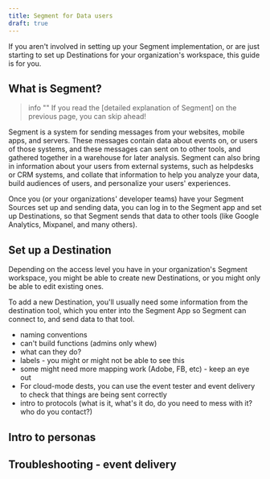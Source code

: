 ```yaml
---
title: Segment for Data users
draft: true
---
```


If you aren't involved in setting up your Segment implementation, or are just starting to set up Destinations for your organization's workspace, this guide is for you.

## What is Segment?

> info ""
> If you read the [detailed explanation of Segment] on the previous page, you can skip ahead!

Segment is a system for sending messages from your websites, mobile apps, and servers. These messages contain data about events on, or users of those systems, and these messages can sent on to other tools, and gathered together in a warehouse for later analysis. Segment can also bring in information about your users from external systems, such as helpdesks or CRM systems, and collate that information to help you analyze your data, build audiences of users, and personalize your users' experiences.

Once you (or your organizations' developer teams) have your Segment Sources set up and sending data, you can log in to the Segment app and set up Destinations, so that Segment sends that data to other tools (like Google Analytics, Mixpanel, and many others).

## Set up a Destination

Depending on the access level you have in your organization's Segment workspace, you might be able to create new Destinations, or you might only be able to edit existing ones.

To add a new Destination, you'll usually need some information from the destination tool, which you enter into the Segment App so Segment can connect to, and send data to that tool.


- naming conventions
- can't build functions (admins only whew)
- what can they do?
- labels - you might or might not be able to see this
- some might need more mapping work (Adobe, FB, etc) - keep an eye out
- For cloud-mode dests, you can use the event tester and event delivery to check that things are being sent correctly
- intro to protocols (what is it, what's it do, do you need to mess with it? who do you contact?)


## Intro to personas




## Troubleshooting - event delivery
